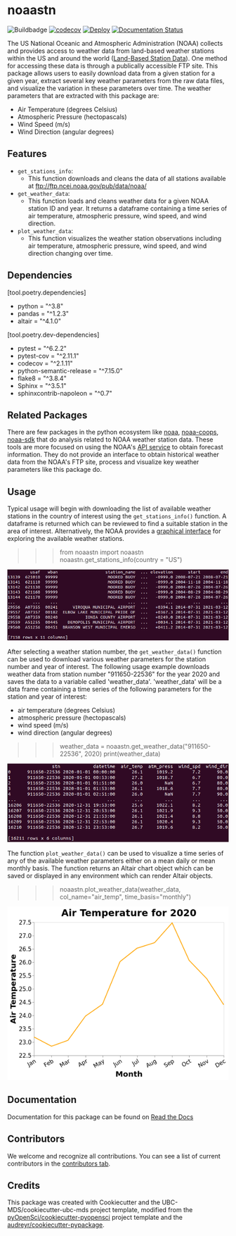 # noaastn

![Buildbadge](https://github.com/UBC-MDS/noaastn/workflows/build/badge.svg) [![codecov](https://codecov.io/gh/UBC-MDS/noaastn/branch/main/graph/badge.svg)](https://codecov.io/gh/UBC-MDS/noaastn) [![Deploy](https://github.com/UBC-MDS/noaastn/actions/workflows/deploy.yml/badge.svg)](https://github.com/UBC-MDS/noaastn/actions/workflows/deploy.yml) [![Documentation Status](https://readthedocs.org/projects/noaastn/badge/?version=latest)](https://noaastn.readthedocs.io/en/latest/?badge=latest)

The US National Oceanic and Atmospheric Administration (NOAA) collects and provides access to weather data from land-based weather stations within the US and around the world ([Land-Based Station Data](https://www.ncdc.noaa.gov/data-access/land-based-station-data)).  One method for accessing these data is through a publically accessible FTP site.  This package allows users to easily download data from a given station for a given year, extract several key weather parameters from the raw data files, and visualize the variation in these parameters over time.  The weather parameters that are extracted with this package are:

- Air Temperature (degrees Celsius)
- Atmospheric Pressure (hectopascals)
- Wind Speed (m/s)
- Wind Direction (angular degrees)

## Features

- `get_stations_info`:
  - This function downloads and cleans the data of all stations available at <ftp://ftp.ncei.noaa.gov/pub/data/noaa/>
- `get_weather_data`:
  - This function loads and cleans weather data for a given NOAA station ID and year. It returns a dataframe containing a time series of air temperature, atmospheric pressure, wind speed, and wind direction.
- `plot_weather_data`:
  - This function visualizes the weather station observations including air temperature, atmospheric pressure, wind speed, and wind direction changing over time.

## Dependencies

[tool.poetry.dependencies]

- python = "^3.8"
- pandas = "^1.2.3"
- altair = "^4.1.0"

[tool.poetry.dev-dependencies]

- pytest = "^6.2.2"
- pytest-cov = "^2.11.1"
- codecov = "^2.1.11"
- python-semantic-release = "^7.15.0"
- flake8 = "^3.8.4"
- Sphinx = "^3.5.1"
- sphinxcontrib-napoleon = "^0.7"

## Related Packages

  There are few packages in the python ecosystem like [noaa](https://pypi.org/project/noaa/), [noaa-coops](https://pypi.org/project/noaa-coops/), [noaa-sdk](https://pypi.org/project/noaa-sdk/) that do analysis related to NOAA weather station data. These tools are more focused on using the NOAA's [API service](https://www.ncei.noaa.gov/support/access-data-service-api-user-documentation) to obtain forecast information. They do not provide an interface to obtain historical weather data from the NOAA's FTP site, process and visualize key weather parameters like this package do.

## Usage

Typical usage will begin with downloading the list of available weather stations in the country of interest using the `get_stations_info()` function.  A dataframe is returned which can be reviewed to find a suitable station in the area of interest.  Alternatively, the NOAA provides a [graphical interface](https://gis.ncdc.noaa.gov/maps/ncei/cdo/hourly) for exploring the available weather stations.

>>> from noaastn import noaastn
>>> noaastn.get_stations_info(country = "US")

![Tabular output from get_stations_info function](img/get_stations_info.png)

After selecting a weather station number, the `get_weather_data()` function can be used to download various weather parameters for the station number and year of interest.  The following usage example downloads weather data from station number "911650-22536" for the year 2020 and saves the data to a variable called 'weather_data'.  'weather_data' will be a data frame containing a time series of the following parameters for the station and year of interest:

- air temperature (degrees Celsius)
- atmospheric pressure (hectopascals)
- wind speed (m/s)
- wind direction (angular degrees)

>>> weather_data = noaastn.get_weather_data("911650-22536", 2020)
>>> print(weather_data)

![Tabular output from get_weather_data function](img/get_weather_data.png)

The function `plot_weather_data()` can be used to visualize a time series of any of the available weather parameters either on a mean daily or mean monthly basis.  The function returns an Altair chart object which can be saved or displayed in any environment which can render Altair objects.

>>> noaastn.plot_weather_data(weather_data, col_name="air_temp", time_basis="monthly")

![Altair chart with time series of air temperature](img/plot_weather_data.png)

## Documentation

Documentation for this package can be found on [Read the Docs](https://noaastn.readthedocs.io/en/latest/)

## Contributors

We welcome and recognize all contributions. You can see a list of current contributors in the [contributors tab](https://github.com/UBC-MDS/noaastn/graphs/contributors).

## Credits

This package was created with Cookiecutter and the UBC-MDS/cookiecutter-ubc-mds project template, modified from the [pyOpenSci/cookiecutter-pyopensci](https://github.com/pyOpenSci/cookiecutter-pyopensci) project template and the [audreyr/cookiecutter-pypackage](https://github.com/audreyr/cookiecutter-pypackage).
